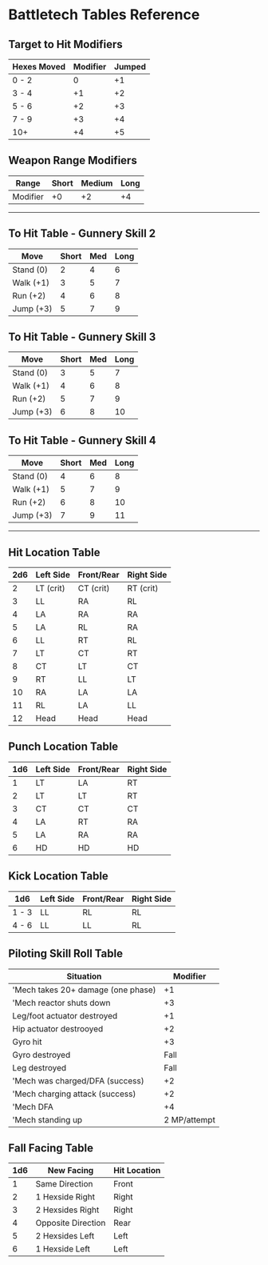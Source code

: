 # Battletech Tables Reference

## Target to Hit Modifiers

Hexes Moved | Modifier | Jumped
----------- | -------- | ------
0 - 2 | 0 | +1
3 - 4 | +1 | +2 
5 - 6 | +2 | +3
7 - 9 | +3 | +4
10+ | +4 | +5

## Weapon Range Modifiers

Range | Short | Medium | Long 
----- | ----- | ------ | ----
Modifier | +0 | +2 | +4

--- 

## To Hit Table - Gunnery Skill 2 

Move | Short | Med | Long
---- | ----- | --- | ---- 
Stand (0) | 2 | 4 | 6
Walk (+1) | 3 | 5 | 7
Run (+2)  | 4 | 6 | 8
Jump (+3) | 5 | 7 | 9

## To Hit Table - Gunnery Skill 3 

Move | Short | Med | Long
---- | ----- | --- | ---- 
Stand (0) | 3 | 5 | 7
Walk (+1) | 4 | 6 | 8
Run (+2)  | 5 | 7 | 9
Jump (+3) | 6 | 8 | 10

## To Hit Table - Gunnery Skill 4

Move | Short | Med | Long
---- | ----- | --- | ---- 
Stand (0) | 4 | 6 | 8
Walk (+1) | 5 | 7 | 9
Run (+2)  | 6 | 8 | 10
Jump (+3) | 7 | 9 | 11

---

## Hit Location Table

2d6 | Left Side | Front/Rear | Right Side
--- | --------- | ---------- | ----------
2  | LT (crit) | CT (crit) | RT (crit) 
3  | LL   | RA | RL
4  | LA   | RA | RA
5  | LA   | RL | RA
6  | LL   | RT | RL
7  | LT   | CT | RT
8  | CT   | LT | CT
9  | RT   | LL | LT
10 | RA   | LA | LA
11 | RL   | LA | LL
12 | Head | Head | Head

## Punch Location Table

1d6 | Left Side | Front/Rear | Right Side
--- | --------- | ---------- | ----------
1 | LT | LA | RT
2 | LT | LT | RT
3 | CT | CT | CT
4 | LA | RT | RA
5 | LA | RA | RA
6 | HD | HD | HD

## Kick Location Table

1d6 | Left Side | Front/Rear | Right Side
--- | --------- | ---------- | ----------
1 - 3 | LL | RL | RL
4 - 6 | LL | LL | RL


## Piloting Skill Roll Table
Situation | Modifier
--------- | --------
'Mech takes 20+ damage (one phase) | +1
'Mech reactor shuts down | +3
Leg/foot actuator destroyed | +1 
Hip actuator destrooyed | +2
Gyro hit | +3
Gyro destroyed | Fall
Leg destroyed | Fall
'Mech was charged/DFA (success) | +2
'Mech charging attack (success) | +2
'Mech DFA | +4
'Mech standing up | 2 MP/attempt


## Fall Facing Table

1d6 | New Facing | Hit Location
--- | ---------- | ------------
1 | Same Direction | Front
2 | 1 Hexside Right | Right
3 | 2 Hexsides Right | Right
4 | Opposite Direction | Rear
5 | 2 Hexsides Left | Left
6 | 1 Hexside Left | Left
